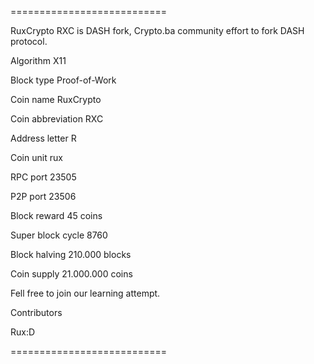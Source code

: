 ===========================

RuxCrypto RXC is DASH fork, Crypto.ba community effort to fork DASH protocol.

Algorithm X11

Block type Proof-of-Work

Coin name RuxCrypto

Coin abbreviation RXC

Address letter R

Coin unit rux

RPC port 23505

P2P port 23506

Block reward 45 coins

Super block cycle 8760

Block halving 210.000 blocks

Coin supply 21.000.000 coins

Fell free to join our learning attempt.

Contributors

Rux:D

===========================
